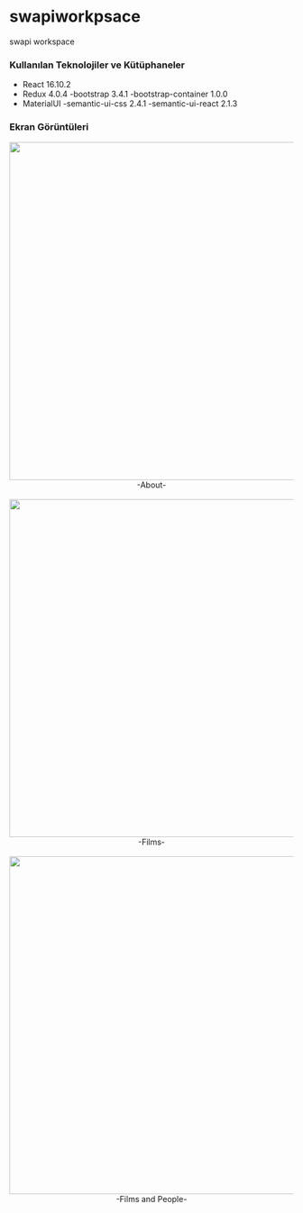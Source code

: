# swapiworkpsace
swapi workspace

### Kullanılan Teknolojiler ve Kütüphaneler

- React 16.10.2
- Redux 4.0.4
-bootstrap  3.4.1
-bootstrap-container 1.0.0
- MaterialUI
-semantic-ui-css 2.4.1
-semantic-ui-react 2.1.3

### Ekran Görüntüleri

<div align="center">
  <img width="600" src="/Screen Shot1.png"><br />
  <span>-About-</span><br /><br />
</div>

<div align="center">
  <img width="600" src="/Screen Shot2.png"><br />
  <span>-Films-</span><br /><br />
</div>
<div align="center">
  <img width="600" src="/Screen Shot3.png"><br />
  <span>-Films and People-</span><br /><br />
</div>
